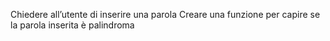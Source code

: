 Chiedere all’utente di inserire una parola 
Creare una funzione per capire se la parola inserita è palindroma
